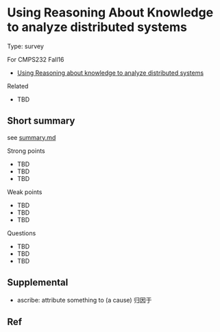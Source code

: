 # Using Reasoning About Knowledge to analyze distributed systems

Type: survey

For CMPS232 Fall16

- [Using Reasoning about knowledge to analyze distributed systems](https://www.cs.cornell.edu/home/halpern/papers/UsingRAK.pdf)

Related

- TBD

## Short summary

see [summary.md](summary.md)

Strong points

- TBD
- TBD
- TBD

Weak points

- TBD
- TBD
- TBD

Questions

- TBD
- TBD
- TBD

## Supplemental

- ascribe: attribute something to (a cause) 归因于

## Ref
